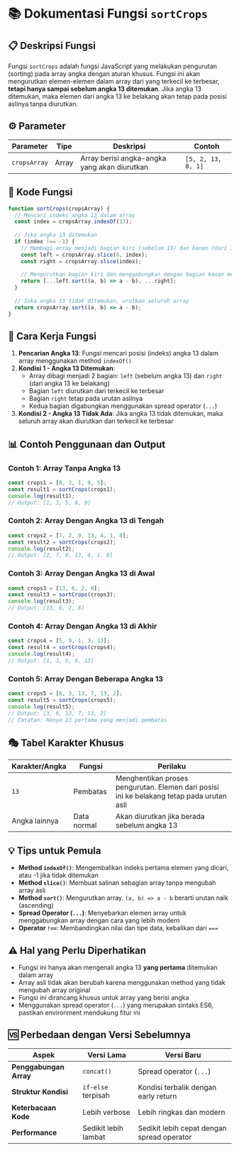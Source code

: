 # 📚 Dokumentasi Fungsi `sortCrops`

## 📋 Deskripsi Fungsi

Fungsi `sortCrops` adalah fungsi JavaScript yang melakukan pengurutan (sorting) pada array angka dengan aturan khusus. Fungsi ini akan mengurutkan elemen-elemen dalam array dari yang terkecil ke terbesar, **tetapi hanya sampai sebelum angka 13 ditemukan**. Jika angka 13 ditemukan, maka elemen dari angka 13 ke belakang akan tetap pada posisi aslinya tanpa diurutkan.

## ⚙️ Parameter

| Parameter | Tipe | Deskripsi | Contoh |
|-----------|------|-----------|---------|
| `cropsArray` | Array | Array berisi angka-angka yang akan diurutkan | `[5, 2, 13, 8, 1]` |

## 🔧 Kode Fungsi

```javascript
function sortCrops(cropsArray) {
  // Mencari indeks angka 13 dalam array
  const index = cropsArray.indexOf(13);
  
  // Jika angka 13 ditemukan
  if (index !== -1) {
    // Membagi array menjadi bagian kiri (sebelum 13) dan kanan (dari 13 ke belakang)
    const left = cropsArray.slice(0, index);
    const right = cropsArray.slice(index);
    
    // Mengurutkan bagian kiri dan menggabungkan dengan bagian kanan menggunakan spread operator
    return [...left.sort((a, b) => a - b), ...right];
  }
  
  // Jika angka 13 tidak ditemukan, urutkan seluruh array
  return cropsArray.sort((a, b) => a - b);
}
```

## 🎯 Cara Kerja Fungsi

1. **Pencarian Angka 13**: Fungsi mencari posisi (indeks) angka 13 dalam array menggunakan method `indexOf()`
2. **Kondisi 1 - Angka 13 Ditemukan**: 
   - Array dibagi menjadi 2 bagian: `left` (sebelum angka 13) dan `right` (dari angka 13 ke belakang)
   - Bagian `left` diurutkan dari terkecil ke terbesar
   - Bagian `right` tetap pada urutan aslinya
   - Kedua bagian digabungkan menggunakan spread operator (`...`)
3. **Kondisi 2 - Angka 13 Tidak Ada**: Jika angka 13 tidak ditemukan, maka seluruh array akan diurutkan dari terkecil ke terbesar

## 📊 Contoh Penggunaan dan Output

### Contoh 1: Array Tanpa Angka 13
```javascript
const crops1 = [8, 3, 1, 9, 5];
const result1 = sortCrops(crops1);
console.log(result1);
// Output: [1, 3, 5, 8, 9]
```

### Contoh 2: Array Dengan Angka 13 di Tengah
```javascript
const crops2 = [7, 2, 9, 13, 4, 1, 8];
const result2 = sortCrops(crops2);
console.log(result2);
// Output: [2, 7, 9, 13, 4, 1, 8]
```

### Contoh 3: Array Dengan Angka 13 di Awal
```javascript
const crops3 = [13, 6, 2, 8];
const result3 = sortCrops(crops3);
console.log(result3);
// Output: [13, 6, 2, 8]
```

### Contoh 4: Array Dengan Angka 13 di Akhir
```javascript
const crops4 = [5, 9, 1, 3, 13];
const result4 = sortCrops(crops4);
console.log(result4);
// Output: [1, 3, 5, 9, 13]
```

### Contoh 5: Array Dengan Beberapa Angka 13
```javascript
const crops5 = [6, 3, 13, 7, 13, 2];
const result5 = sortCrops(crops5);
console.log(result5);
// Output: [3, 6, 13, 7, 13, 2]
// Catatan: Hanya 13 pertama yang menjadi pembatas
```

## 🎭 Tabel Karakter Khusus

| Karakter/Angka | Fungsi | Perilaku |
|----------------|--------|----------|
| `13` | Pembatas | Menghentikan proses pengurutan. Elemen dari posisi ini ke belakang tetap pada urutan asli |
| Angka lainnya | Data normal | Akan diurutkan jika berada sebelum angka 13 |

## 💡 Tips untuk Pemula

- **Method `indexOf()`**: Mengembalikan indeks pertama elemen yang dicari, atau -1 jika tidak ditemukan
- **Method `slice()`**: Membuat salinan sebagian array tanpa mengubah array asli
- **Method `sort()`**: Mengurutkan array. `(a, b) => a - b` berarti urutan naik (ascending)
- **Spread Operator (`...`)**: Menyebarkan elemen array untuk menggabungkan array dengan cara yang lebih modern
- **Operator `!==`**: Membandingkan nilai dan tipe data, kebalikan dari `===`

## ⚠️ Hal yang Perlu Diperhatikan

- Fungsi ini hanya akan mengenali angka 13 **yang pertama** ditemukan dalam array
- Array asli tidak akan berubah karena menggunakan method yang tidak mengubah array original
- Fungsi ini dirancang khusus untuk array yang berisi angka
- Menggunakan spread operator (`...`) yang merupakan sintaks ES6, pastikan environment mendukung fitur ini

## 🆚 Perbedaan dengan Versi Sebelumnya

| Aspek | Versi Lama | Versi Baru |
|-------|------------|------------|
| **Penggabungan Array** | `concat()` | Spread operator (`...`) |
| **Struktur Kondisi** | `if-else` terpisah | Kondisi terbalik dengan early return |
| **Keterbacaan Kode** | Lebih verbose | Lebih ringkas dan modern |
| **Performance** | Sedikit lebih lambat | Sedikit lebih cepat dengan spread operator |
